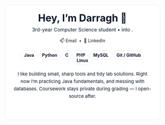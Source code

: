 <!-- ===== About Me (Darragh) ===== -->
<div align="center" style="padding:24px;border-radius:16px;border:1px solid #e5e7eb;background:#fff; color:#0f172a;">
  <h1 style="margin:0 0 8px;font-size:32px;line-height:1.2;">Hey, I’m Darragh 👋</h1>
  <p style="margin:0 0 16px;font-size:16px;">
    3rd-year Computer Science student • into .
  </p>

  <!-- Quick links -->
  <p style="margin:0 0 20px;">
    <a href="mailto:dkennedy7274@gmail.com" style="text-decoration:none;">
      📫 Email
    </a>
    &nbsp;•&nbsp;
    <a href="https://www.linkedin.com/in/darragh-kennedy-5817b5356/" target="_blank" style="text-decoration:none;">
      💼 LinkedIn
    </a>
  </p>

<!-- Tech stack -->
<div align="center" style="margin: 24px 0;">
  <span style="padding:6px 10px;border:1px solid #e5e7eb;border-radius:999px;"><strong>Java</strong></span>
  <span style="padding:6px 10px;border:1px solid #e5e7eb;border-radius:999px;"><strong>Python</strong></span>
  <span style="padding:6px 10px;border:1px solid #e5e7eb;border-radius:999px;"><strong>C</strong></span>
  <span style="padding:6px 10px;border:1px solid #e5e7eb;border-radius:999px;"><strong>PHP</strong></span>
  <span style="padding:6px 10px;border:1px solid #e5e7eb;border-radius:999px;"><strong>MySQL</strong></span>
  <span style="padding:6px 10px;border:1px solid #e5e7eb;border-radius:999px;"><strong>Git / GitHub</strong></span>
  <span style="padding:6px 10px;border:1px solid #e5e7eb;border-radius:999px;"><strong>Linux</strong></span>
</div>



  <!-- Blurb -->
  <p style="max-width:720px;margin:24px 0 40px;font-size:15px;line-height:1.6;">
    I like building small, sharp tools and tidy lab solutions. Right now I’m practicing
    Java fundamentals, and messing with databases. Coursework stays private
    during grading — I open-source after.
  </p>

